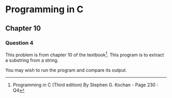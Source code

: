 # Programming in C
## Chapter 10
### Question 4

This problem is from chapter 10 of the textbook[^1]. This program is to extract a substring from a string.

You may wish to run the program and compare its output.


[^1]: Programming in C (Third edition) By Stephen G. Kochan - Page 230 : Q4